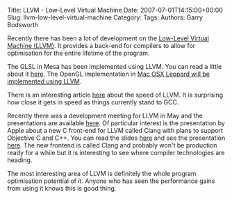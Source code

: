 Title: LLVM - Low-Level Virtual Machine
Date: 2007-07-01T14:15:00+00:00
Slug: llvm-low-level-virtual-machine
Category: 
Tags: 
Authors: Garry Bodsworth

Recently there has been a lot of development on the <a href="http://llvm.org/">Low-Level Virtual Machine (LLVM)</a>.  It provides a back-end for compilers to allow for optimisation for the entire lifetime of the program.

The GLSL in Mesa has been implemented using LLVM.  You can read a little about it <a href="http://zrusin.blogspot.com/2007/05/mesa-and-llvm.html">here</a>.  The OpenGL implementation in <a href="http://macslash.org/article.pl?sid=06/08/18/1248220">Mac OSX Leopard will be implemented using LLVM</a>.

There is an interesting article <a href="http://cliffhacks.blogspot.com/2007/03/experimenting-with-llvm.html">here</a> about the speed of LLVM.  It is surprising how close it gets in speed as things currently stand to GCC.

Recently there was a development meeting for LLVM in May and the presentations are available <a href="http://llvm.org/devmtg/2007-05/index.html">here</a>.  Of particular interest is the presentation by Apple about a new C front-end for LLVM called Clang with plans to support Objective C and C++.  You can read the slides <a href="http://llvm.org/devmtg/2007-05/09-Naroff-CFE.pdf">here</a> and see the presentation <a href="http://llvm.org/devmtg/2007-05/09-Naroff-CFE.mov">here</a>.  The new frontend is called Clang and probably won't be production ready for a while but it is interesting to see where compiler technologies are heading.

The most interesting area of LLVM is definitely the whole program optimisation potential of it.  Anyone who has seen the performance gains from using it knows this is good thing.
